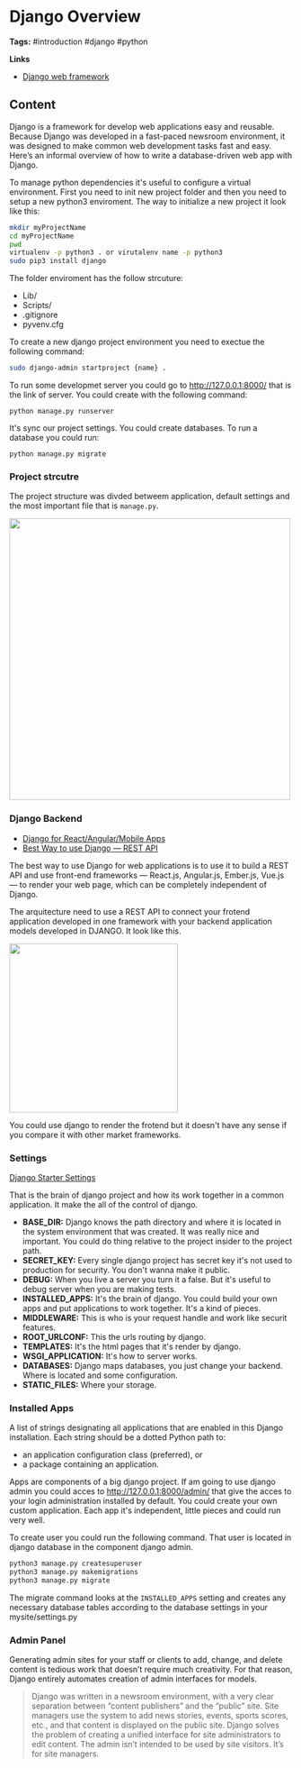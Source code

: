 # Django Overview

**Tags:** #introduction #django #python

**Links**
- [Django web framework](https://youtu.be/F5mRW0jo-U4)

## Content

Django is a framework for develop web applications easy and reusable. Because Django was developed in a fast-paced newsroom environment, it was designed to make common web development tasks fast and easy. Here’s an informal overview of how to write a database-driven web app with Django.

To manage python dependencies it's useful to configure a virtual environment. First you need to init new project folder and then you need to setup a new python3 enviroment. The way to initialize a new project it look like this:

```bash
mkdir myProjectName
cd myProjectName
pwd
virtualenv -p python3 . or virutalenv name -p python3
sudo pip3 install django
```

The folder enviroment has the follow strcuture:

- Lib/
- Scripts/
- .gitignore
- pyvenv.cfg

To create a new django project environment you need to exectue the following command:

```bash
sudo django-admin startproject {name} .
```

To run some developmet server you could go to http://127.0.0.1:8000/ that is the link of server. You could create with the following command:

```
python manage.py runserver
```

It's sync our project settings. You could create databases. To run a database you could run:

```
python manage.py migrate
```

### Project strcutre

The project structure was divded betweem application, default settings and the most important file that is `manage.py`.

<img src="https://miro.medium.com/max/1400/1*aICZBUzrgLgc5GoWuiFHcw.jpeg" style="height: 500px;">

### Django Backend

- [Django for React/Angular/Mobile Apps](https://medium.com/@abhishek_menon/django-for-react-angular-mobile-apps-part-1-9d2804555ea8)
- [Best Way to use Django — REST API](https://medium.com/@timmykko/best-way-to-use-django-rest-api-a4ab3218d1ac)

The best way to use Django for web applications is to use it to build a REST API and use front-end frameworks — React.js, Angular.js, Ember.js, Vue.js — to render your web page, which can be completely independent of Django. 

The arquitecture need to use a REST API to connect your frotend application developed in one framework with your backend application models developed in DJANGO. It look like this.

<img src="https://miro.medium.com/max/1400/1*oAvefOeC1V4lnSgGqEpS0w.png" width="300px;">

You could use django to render the frotend but it doesn't have any sense if you compare it with other market frameworks. 

### Settings

[Django Starter Settings](../first-django-project/firstproject/settings.py)

That is the brain of django project and how its work together in a common application. It make the all of the control of django.

- **BASE_DIR:** Django knows the path directory and where it is located in the system environment that was created. It was really nice and important. You could do thing relative to the project insider to the project path.
- **SECRET_KEY:** Every single django project has secret key it's not used to production for security. You don't wanna make it public.
- **DEBUG:** When you live a server you turn it a false. But it's useful to debug server when you are making tests.
- **INSTALLED_APPS:** It's the brain of django. You could build your own apps and put applications to work together. It's a kind of pieces.
- **MIDDLEWARE:** This is who is your request handle and work like securit features.
- **ROOT_URLCONF:** This the urls routing by django.
- **TEMPLATES:** It's the html pages that it's render by django.
- **WSGI_APPLICATION:** It's how to server works.
- **DATABASES:** Django maps databases, you just change your backend. Where is located and some configuration.
- **STATIC_FILES:** Where your storage.

### Installed Apps

A list of strings designating all applications that are enabled in this Django installation. Each string should be a dotted Python path to:

- an application configuration class (preferred), or
- a package containing an application.

Apps are components of a big django project. If am going to use django admin you could acces to http://127.0.0.1:8000/admin/ that give the acces to your login administration installed by default.  You could create your own custom application. Each app it's independent, little pieces and could run very well. 

To create user you could run the following command. That user is located in django database in the component django admin.

```bash
python3 manage.py createsuperuser
python3 manage.py makemigrations
python3 manage.py migrate
```
The migrate command looks at the `INSTALLED_APPS` setting and creates any necessary database tables according to the database settings in your mysite/settings.py

### Admin Panel

Generating admin sites for your staff or clients to add, change, and delete content is tedious work that doesn’t require much creativity. For that reason, Django entirely automates creation of admin interfaces for models.

> Django was written in a newsroom environment, with a very clear separation between “content publishers” and the “public” site. Site managers use the system to add news stories, events, sports scores, etc., and that content is displayed on the public site. Django solves the problem of creating a unified interface for site administrators to edit content. The admin isn’t intended to be used by site visitors. It’s for site managers.
